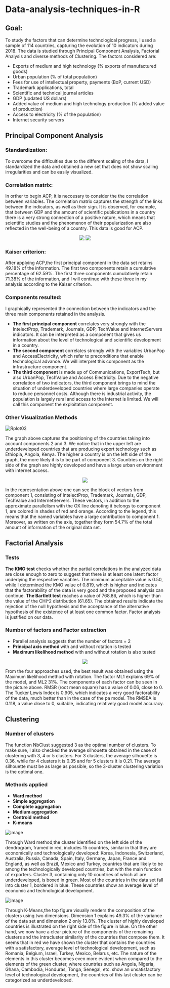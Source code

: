 # Data-analysis-techniques-in-R

## Goal: 
To study the factors that can determine technological progress, I used a sample of 114 countries, capturing the evolution of 10 indicators during 2018. The data is  studied through Principal Component Analysis, Factorial Analysis and diverse methods of Clustering. The factors considered are:

+ Exports of medium and high technology (% exports of manufactured goods)
+ Urban population (% of total population)
+ Fees for use of intellectual property, payments (BoP, current USD)
+ Trademark applications, total
+ Scientific and technical journal articles
+ GDP (updated US dollars)
+ Added value of medium and high technology production (% added value of production)
+ Access to electricity (% of the population)
+ Internet security servers

## Principal Component Analysis
### Standardization:  
To overcome the difficulties due to the different scaling of the data, I standardized the data and obtained a new set that does not show scaling irregularities and can be easily visualized.

### Correlation matrix:
In orther to begin ACP, it is neccesary to consider the the correlation between variables. The correlation matrix captures the strength of the links between the indicators, as well as their sign. It is observed, for example, that between GDP and the amount of scientific publications in a country there is a very strong connection of a positive nature, which means that scientific studies and the phenomenon of their popularization are also reflected in the well-being of a country. This data is good for ACP.

<div align="center">
    <img src="https://user-images.githubusercontent.com/101098099/222748510-fadc907c-3a0d-45fe-94a8-680905d37587.png">
    <img src="https://user-images.githubusercontent.com/101098099/222748279-4de6db15-5995-47b0-bd0b-952395641199.png">
</div>


### Kaiser criterion:
After applying ACP,the first principal component in the data set retains 49.18% of the information. The first two components retain a cumulative percentage of 62.59%. The first three components cumulatively retain 71.38% of the information, and I will continue with these three in my analysis according to the Kaiser criterion.

### Components resulted:  
I graphically represented the connection between the indicators and the three main components retained in the analysis. 
+ <strong>The first principal component</strong> correlates very strongly with the IntelectProp, Trademark, Journals, GDP, TechValue and InternetServers indicators.
It can be interpreted as a component that gives us information about the level of technological and scientific development in a country.
+ <strong>The second component</strong> correlates strongly with the variables UrbanPop and AccessElectricity, which refer to preconditions that enable technological advance. We will interpret this component as the infrastructure component.
+ <strong>The third component</strong> is made up of Communications, ExportTech, but also UrbanPop, TechValue and Access Electricity. Due to the negative correlation of two indicators, the third component brings to mind the situation of underdeveloped countries where large companies operate to reduce personnel costs. Although there is industrial activity, the population is largely rural and access to the Internet is limited. We will call this component the exploitation component.

### Other Visualization Methods

![Rplot02](https://user-images.githubusercontent.com/101098099/222758404-f8f212a4-3f10-495e-ad84-bd7ca50cb96c.png)

The graph above captures the positioning of the countries taking into account components 2 and 3. We notice that in the upper left are underdeveloped countries that are producing export technology such as Ethiopia, Angola, Kenya. The higher a country is on the left side of the graph, the more likely it is to be part of component 3. Countries on the right side of the graph are highly developed and have a large urban environment with internet access.

<div align="center">
    <img src="https://user-images.githubusercontent.com/101098099/222754831-789c4625-ba17-4297-b17a-6fcfb2eadcd6.png">
</div>

In the representation above one can see the block of vectors from component 1, consisting of IntelectProp, Trademark, Journals, GDP, TechValue and InternetServers. These vectors, in addition to the approximate parallelism with the OX line denoting it belongs to component 1, are colored in shades of red and orange. According to the legend, this means that the named variables have a large contribution to component 1. Moreover, as written on the axis, together they form 54.7% of the total amount of information of the original data set.

## Factorial Analysis
### Tests
<strong>The KMO test</strong> checks whether the partial correlations in the analyzed data are close enough to zero to suggest that there is at least one latent factor underlying the respective variables. The minimum acceptable value is 0.50, while I determined the KMO value of 0.819, which is higher and indicates that the factorability of the data is very good and the proposed analysis can continue.
<strong>The Bartlett test</strong> reaches a value of 768.86, which is higher than the value of the CHI^2 distribution (61.65). The obtained results indicate the rejection of the null hypothesis and the acceptance of the alternative hypothesis of the existence of at least one common factor. Factor analysis is justified on our data.


### Number of factors and Factor extraction 
+ Parallel analysis suggests that the number of factors =  2
+ <strong>Principal axis method </strong>with and without rotation is tested
+ <strong>Maximum likelihood method</strong> with and without rotation is also tested

<div align="center">
    <img src="https://user-images.githubusercontent.com/101098099/222771430-8958d8df-f33e-47d7-aac8-1e7b984a9f5f.png">
</div>

From the four approaches used, the best result was obtained using the Maximum likelihood method with rotation. The factor ML1 explains 69% of the model, and ML2 31%. The components of each factor can be seen in the picture above.
RMSR (root mean square) has a value of 0.06, close to 0.
The Tucker Lewis Index is 0.905, which indicates a very good factorability of the data, much better than in the case of the pa model.
The RMSEA is 0.118, a value close to 0, suitable, indicating relatively good model accuracy.

## Clustering
### Number of clusters
The function NbClust suggested 3 as the optimal number of clusters. To make sure, I also checked the average silhouette obtained in the case of clustering with 3, 4 or 5 clusters. For 3 clusters, the average silhouette is 0.36, while for 4 clusters it is 0.35 and for 5 clusters it is 0.21. The average silhouette must be as large as possible, so the 3-cluster clustering variation is the optimal one.

### Methods applied
+ <strong>Ward method</strong>
+ <strong>Simple aggregation</strong>
+ <strong>Complete aggregation</strong>
+ <strong>Medium aggregation</strong>
+ <strong>Centroid method</strong>
+ <strong>K-means</strong>

![image](https://user-images.githubusercontent.com/101098099/222777675-12ac4ae7-946a-41e0-ae9e-6fb84b7fca21.png)

Through Ward method,the cluster identified on the left side of the dendrogram, framed in red, includes 15 countries, similar in that they are economically and technologically developed: Korea, Indonesia, Switzerland, Australia, Russia, Canada, Spain, Italy, Germany, Japan, France and England, as well as Brazil, Mexico and Turkey, countries that are likely to be among the technologically developed countries, but with the main function of exporters.
Cluster 3, containing only 10 countries of which all are underdeveloped, is boxed in green. Most of the countries in the data set fall into cluster 1, bordered in blue. These countries show an average level of economic and technological development.

![image](https://user-images.githubusercontent.com/101098099/222777301-a4e1d09f-b027-4bed-b66a-e69b7f8c5833.png)

Through K-Means,the top figure visually renders the composition of the clusters using two dimensions. Dimension 1 explains 49.3% of the variance of the data set and dimension 2 only 13.8%. The cluster of highly developed countries is illustrated on the right side of the figure in blue. On the other hand, we now have a clear picture of the components of the remaining clusters and the intracluster similarity of the countries that compose them. It seems that in red we have shown the cluster that contains the countries with a satisfactory, average level of technological development, such as Romania, Belgium, Israel, Turkey, Mexico, Belarus, etc. The nature of the elements in this cluster becomes even more evident when compared to the elements of the green cluster, where countries such as Angola, Nigeria, Ghana, Cambodia, Honduras, Tonga, Senegal, etc. show an unsatisfactory level of technological development, the countries of this last cluster can be categorized as underdeveloped.

